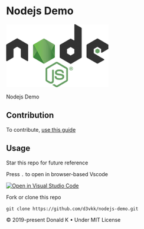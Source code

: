 # Nodejs Demo

![Nodejs Logo](https://github.com/d3vkk/nodejs-demo/blob/master/nodejs-logo.png)

Nodejs Demo

## Contribution

To contribute, [use this guide](https://github.com/d3vkk/open-source/blob/master/CONTRIBUTING.md)

## Usage

Star this repo for future reference

Press `.` to open in browser-based Vscode

[![Open in Visual Studio Code](https://open.vscode.dev/badges/open-in-vscode.svg)](https://open.vscode.dev/d3vkk/nodejs-demo)

Fork or clone this repo
```
git clone https://github.com/d3vkk/nodejs-demo.git
```

© 2019-present Donald K • Under MIT License

